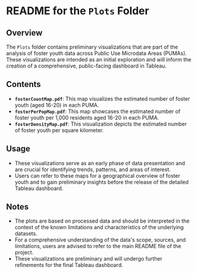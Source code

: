 # README for the `Plots` Folder

## Overview

The `Plots` folder contains preliminary visualizations that are part of the analysis of foster youth data across Public Use Microdata Areas (PUMAs). These visualizations are intended as an initial exploration and will inform the creation of a comprehensive, public-facing dashboard in Tableau.

## Contents

- **`fosterCountMap.pdf`**: This map visualizes the estimated number of foster youth (aged 16-20) in each PUMA. 
- **`fosterPerPopMap.pdf`**: This map showcases the estimated number of foster youth per 1,000 residents aged 16-20 in each PUMA. 
- **`fosterDensityMap.pdf`**: This visualization depicts the estimated number of foster youth per square kilometer. 

## Usage

- These visualizations serve as an early phase of data presentation and are crucial for identifying trends, patterns, and areas of interest.
- Users can refer to these maps for a geographical overview of foster youth and to gain preliminary insights before the release of the detailed Tableau dashboard.

## Notes

- The plots are based on processed data and should be interpreted in the context of the known limitations and characteristics of the underlying datasets.
- For a comprehensive understanding of the data's scope, sources, and limitations, users are advised to refer to the main README file of the project.
- These visualizations are preliminary and will undergo further refinements for the final Tableau dashboard.
